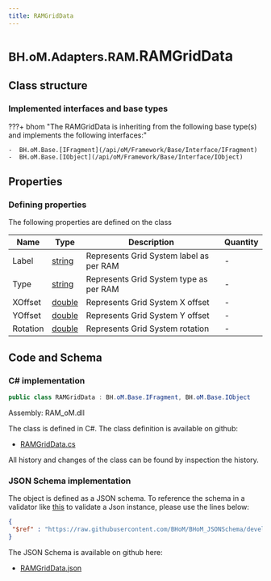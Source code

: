 ```yaml
---
title: RAMGridData
---
```


# <small>BH.oM.Adapters.RAM.</small>**RAMGridData**



## Class structure

### Implemented interfaces and base types

???+ bhom "The RAMGridData is inheriting from the following base type(s) and implements the following interfaces:"

    -  BH.oM.Base.[IFragment](/api/oM/Framework/Base/Interface/IFragment)
    -  BH.oM.Base.[IObject](/api/oM/Framework/Base/Interface/IObject)


## Properties



### Defining properties

The following properties are defined on the class

| Name             | Type             | Description      | Quantity         |
|------------------|------------------|------------------|------------------|
| Label | [string](https://learn.microsoft.com/en-us/dotnet/api/System.String?view=netstandard-2.0) | Represents Grid System label as per RAM | - |
| Type | [string](https://learn.microsoft.com/en-us/dotnet/api/System.String?view=netstandard-2.0) | Represents Grid System type as per RAM | - |
| XOffset | [double](https://learn.microsoft.com/en-us/dotnet/api/System.Double?view=netstandard-2.0) | Represents Grid System X offset | - |
| YOffset | [double](https://learn.microsoft.com/en-us/dotnet/api/System.Double?view=netstandard-2.0) | Represents Grid System Y offset | - |
| Rotation | [double](https://learn.microsoft.com/en-us/dotnet/api/System.Double?view=netstandard-2.0) | Represents Grid System rotation | - |


## Code and Schema

### C# implementation

``` C# title="C#"
public class RAMGridData : BH.oM.Base.IFragment, BH.oM.Base.IObject
```

Assembly: RAM_oM.dll

The class is defined in C#. The class definition is available on github:

- [RAMGridData.cs](https://github.com/BHoM/RAM_Toolkit/blob/develop/RAM_oM/Fragments\RAMGridData.cs)

All history and changes of the class can be found by inspection the history.
### JSON Schema implementation

The object is defined as a JSON schema. To reference the schema in a validator like [this](https://www.jsonschemavalidator.net/) to validate a Json instance, please use the lines below:

``` json title="JSON Schema"
{
 "$ref" : "https://raw.githubusercontent.com/BHoM/BHoM_JSONSchema/develop/RAM_oM/RAMGridData.json"
}
```

The JSON Schema is available on github here:

- [RAMGridData.json](https://github.com/BHoM/BHoM_JSONSchema/blob/develop/RAM_oM/RAMGridData.json)
